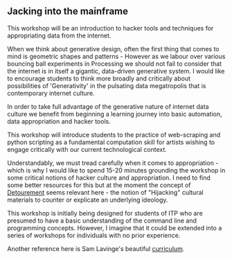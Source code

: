 ## Jacking into the mainframe


This workshop will be an introduction to hacker tools and techniques for appropriating data from the internet.

When we think about generative design, often the first thing that comes to mind is geometric shapes and patterns - However as we labour over various bouncing ball experiments in Processing we should not fail to consider that the internet is in itself a gigantic, data-driven generative system. I would like to encourage students to think more broadly  and critically about possibilities of 'Generativity' in the pulsating data megatropolis that is contemporary internet culture.

In order to take full advantage of the generative nature of internet data culture we benefit from beginning a learning journey into basic automation, data appropriation and hacker tools.

This workshop will introduce students to the practice of web-scraping and python scripting as a fundamental computation skill for artists wishing to engage critically with our current technological context.

Understandably, we must tread carefully when it comes to appropriation  - which is why I would like to spend 15-20 minutes grounding the workshop in some critical notions of hacker culture and appropriation. I need to find some better resources for this but at the moment the concept of [Detourement](https://en.wikipedia.org/wiki/D%C3%A9tournement) seems relevant here - the notion of "Hijacking" cultural materials to counter or explicate an underlying ideology.

This workshop is initially being designed for students of ITP who are presumed to have a basic understanding of the command line and programming concepts. However, I imagine that it could be extended into a series of workshops for individuals with no prior experience.


Another reference here is Sam Lavinge's beautiful [curriculum](https://github.com/antiboredom/detourning-the-web-2018).
